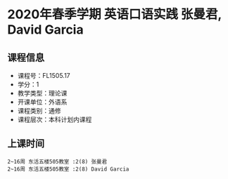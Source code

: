 # 2020年春季学期 英语口语实践 张曼君, David Garcia






## 课程信息

- 课程号：FL1505.17
- 学分：1
- 教学类型：理论课
- 开课单位：外语系
- 课程类别：通修
- 课程层次：本科计划内课程

## 上课时间

```
2~16周 东活五楼505教室 :2(8) 张曼君
2~16周 东活五楼505教室 :2(8) David Garcia
```

